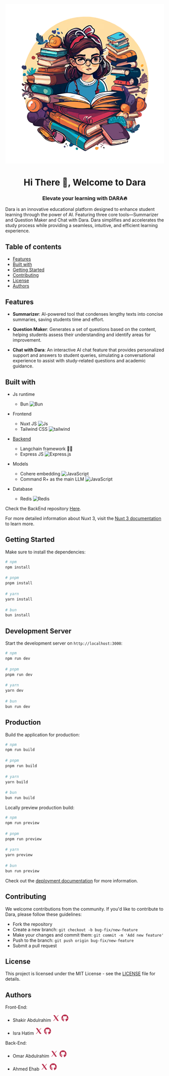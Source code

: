 ![MasterHead](/public/dara.png)
<h1 align="center">Hi There 👋, Welcome to Dara</h1>
<h3 align="center">Elevate your learning with DARA🔥</h3>

Dara is an innovative educational platform designed to enhance student learning through the power of AI. Featuring three core tools—Summarizer and Question Maker and Chat with Dara. Dara simplifies and accelerates the study process while providing a seamless, intuitive, and efficient learning experience.

## Table of contents
- [Features](#features)
- [Built with](#built-with)
- [Getting Started](#getting-started)
- [Contributing](#contributing)
- [License](#license)
- [Authors](#authors)

## Features
- **Summarizer**: AI-powered tool that condenses lengthy texts into concise summaries, saving students
time and effort.

- **Question Maker**: Generates a set of questions based on the content, helping students assess their understanding and identify areas for improvement.

- **Chat with Dara**: An interactive AI chat feature that provides personalized support and answers to student queries, simulating a conversational experience to assist with study-related questions and academic guidance.

## Built with
- Js runtime  
  - Bun <img src="https://bun.sh/logo.svg" alt="Bun" width="20" height="20"/>

- Frontend
  - Nuxt JS <img src="https://nuxt.com/assets/design-kit/icon-green.svg" alt="Js" width="20" height="20"/>
  - Tailwind CSS <img src="https://www.vectorlogo.zone/logos/tailwindcss/tailwindcss-icon.svg" alt="tailwind" width="20" height="20"/>

- [Backend](https://github.com/oovaa/dara)
  - Langchain framework 🦜🔗
  - Express JS <img src="https://images.credly.com/images/1c2c86e1-16ce-4e4d-a425-d1ac96bb026d/express.png" alt="Express.js" width="20" height="20"/>

- Models
  - Cohere embedding <img src="https://asset.brandfetch.io/idfDTLvPCK/id3WZ2-eYm.png" alt="JavaScript" width="20" height="20"/>
  - Command R+ as the main LLM <img src="https://pbs.twimg.com/media/GKUl-3NWUAAfC27.jpg:large" alt="JavaScript" width="50" height="20"/>

- Database
  - Redis <img src="https://www.vectorlogo.zone/logos/redis/redis-icon.svg" alt="Redis" width="20" height="20"/>

Check the BackEnd repository [Here](https://github.com/oovaa/dara).

For more detailed information about Nuxt 3, visit the [Nuxt 3 documentation](https://nuxt.com/docs/getting-started/introduction) to learn more.

## Getting Started

Make sure to install the dependencies:

```bash
# npm
npm install

# pnpm
pnpm install

# yarn
yarn install

# bun
bun install
```

## Development Server

Start the development server on `http://localhost:3000`:

```bash
# npm
npm run dev

# pnpm
pnpm run dev

# yarn
yarn dev

# bun
bun run dev
```

## Production

Build the application for production:

```bash
# npm
npm run build

# pnpm
pnpm run build

# yarn
yarn build

# bun
bun run build
```

Locally preview production build:

```bash
# npm
npm run preview

# pnpm
pnpm run preview

# yarn
yarn preview

# bun
bun run preview
```

Check out the [deployment documentation](https://nuxt.com/docs/getting-started/deployment) for more information.

## Contributing

We welcome contributions from the community. If you'd like to contribute to Dara, please follow these guidelines:

- Fork the repository
- Create a new branch: `git checkout -b bug-fix/new-feature`
- Make your changes and commit them: `git commit -m 'Add new feature'`
- Push to the branch: `git push origin bug-fix/new-feature`
- Submit a pull request

## License

This project is licensed under the MIT License - see the [LICENSE](LICENSE) file for details.

## Authors

  Front-End:
  - Shakir Abdulrahim [![Twitter](public/x2.svg)](https://x.com/shakir_abdoo) [![Github](public/git.svg)](https://github.com/shakir-abdo)

  - Isra Hatim [![Twitter](public/x2.svg)](https://twitter.com/Sroo22o) [![Github](public/git.svg)](https://github.com/EsraaGD)


Back-End:
- Omar Abdulrahim [![Twitter](public/x2.svg)](https://twitter.com/Omarvx211) [![Github](public/git.svg)](https://github.com/oovaa)

- Ahmed Ehab [![Twitter](public/x2.svg)](https://twitter.com/ahmedeh0000000) [![Github](public/git.svg)](https://github.com/ahmedehab0)

